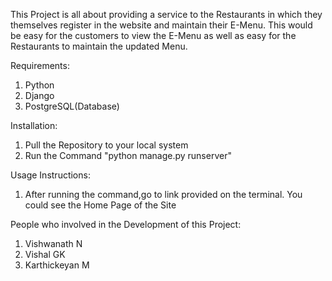This Project is all about providing a service to the Restaurants in which they themselves register in the website and maintain their E-Menu. This would be easy for the customers to view the E-Menu as well as easy for the Restaurants to maintain the updated Menu.

Requirements:
1. Python
2. Django
3. PostgreSQL(Database)

Installation:
1. Pull the Repository to your local system
2. Run the Command "python manage.py runserver"

Usage Instructions:

1. After running the command,go to link provided on the terminal.
You could see the Home Page of the Site



People who involved in the Development of this Project:
1. Vishwanath N
2. Vishal GK
3. Karthickeyan M

